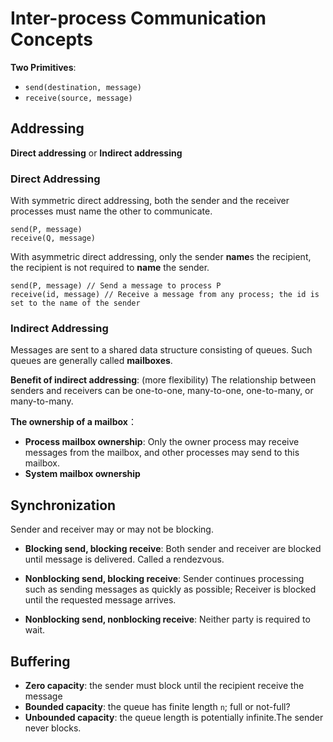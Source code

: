 # Inter-process Communication Concepts

**Two Primitives**:

* `send(destination, message)`
* `receive(source, message)`

## Addressing

**Direct addressing** or **Indirect addressing**

### Direct Addressing

With symmetric direct addressing, both the sender and the receiver processes must name the other to communicate.

```pseudocode
send(P, message)
receive(Q, message)
```

With asymmetric direct addressing, only the sender **name**s the recipient, the recipient is not required to **name** the sender.

```pseudocode
send(P, message) // Send a message to process P
receive(id, message) // Receive a message from any process; the id is set to the name of the sender
```

### Indirect Addressing

Messages are sent to a shared data structure consisting of queues. Such queues are generally called **mailboxes**.

**Benefit of indirect addressing**: (more flexibility) The relationship between senders and receivers can be one-to-one, many-to-one, one-to-many, or many-to-many.

**The ownership of a mailbox**：

* **Process mailbox ownership**: Only the owner process may receive messages from the mailbox, and other processes may send to this mailbox.
* **System mailbox ownership**

## Synchronization

Sender and receiver may or may not be blocking.

* **Blocking send, blocking receive**: Both sender and receiver are blocked until message is delivered. Called a rendezvous.

* **Nonblocking send, blocking receive**: Sender continues processing such as sending messages as quickly as possible; Receiver is blocked until the requested message arrives.

* **Nonblocking send, nonblocking receive**: Neither party is required to wait.

## Buffering

- **Zero capacity**: the sender must block until the recipient receive the message
- **Bounded capacity**: the queue has finite length `n`; full or not-full?
- **Unbounded capacity**: the queue length is potentially infinite.The sender never blocks.


